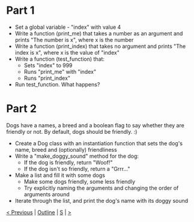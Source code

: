 # Part 1
* Set a global variable - "index" with value 4
* Write a function (print_me) that takes a number as an argument and prints "The number is x", where x is the number
* Write a function (print_index) that takes no argument and prints "The index is x", where x is the value of "index"
* Write a function (test_function) that:
    * Sets "index" to 999
    * Runs "print_me" with "index"
    * Runs "print_index"
* Run test_function. What happens?

# Part 2
Dogs have a names, a breed and a boolean flag to say whether they are friendly or not.
By default, dogs should be friendly. :)

* Create a Dog class with an instantiation function that sets the dog's name, breed and (optionally) friendliness 
* Write a "make_doggy_sound" method for the dog: 
    * If the dog is friendly, return "Woof!"
    * If the dog isn't so friendly, return a "Grrr..."
* Make a list and fill it with some dogs
  * Make some dogs friendly, some less friendly
  * Try explicitly naming the arguments and changing the order of arguments around
* Iterate through the list, and print the dog's name with its doggy sound

[< Previous](6-loops.md) | [Outline](../CourseOutline.md) | [S](../example-solutions/7-functions-classes.py) | [>](8-bonus-modules.md)